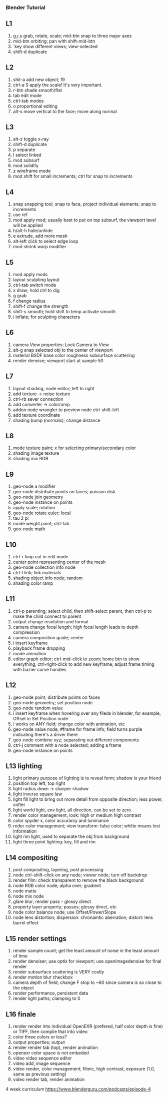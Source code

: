 ### Blender Tutorial

## L1
1. g,r,s    grab, rotate, scale; mid-btn snap to three major axes
2. mid-btn  orbiting; pan with shift-mid-btn
3. `key     show different views; view-selected
4. shift-d  duplicate

## L2
1. shit-a   add new object; f9
2. ctrl-a S apply the scale! It's very important. 
3. r-btn    shade smooth/flat
4. tab      edit mode
5. ctrl-tab modes
6. o        proportional editing
7. alt-s    move vertical to the face; move along normal

## L3
1. alt-z    toggle x-ray
2. shift-d  duplicate
3. p        separate    
4. l        select linked
5. mod      subsurf 
6. mod      solidify 
7. z        wireframe mode
8. mod      shift for small increments;
            ctrl for snap to increments

## L4
1. snap     snapping tool; 
            snap to face, project individual elements;
            snap to increments
2. use ref
3. mod      apply mod; usually best to put on top
            subsurf, the viewport level will be applied
4. h/alt-h  hide/unhide
5. e        extrude, add more mesh
6. alt-left click to select edge loop 
7. mod      shrink warp modifier

## L5
1. mod      apply mods
2. layout   sculpting layout
3. ctrl-tab switch mode
4. x        draw; hold ctrl to dig
5. g        grab
6. f        change radius
7. shift-f  change the strength 
8. shift-s  smooth; hold shift to temp activate smooth
9. i        inflate; for sculpting characters

## L6
1. camera   View properties: Lock Camera to View
2. alt-g    snap selected obj to the center of viewport
3. material BSDF
            base color
            roughness
            subsurface scattering
4. render   denoise; viewport start at sample 50

## L7
1. layout   shading; node editor; left to right
2. add      texture -> noise texture
3. ctrl-rb  sever connection
4. add      converter -> colorramp
5. addon    node wrangler to preview node ctrl-shift-left
6. add      texture coordinate
7. shading  bump (normals); change distance

## L8
1. mode     texture paint; x for selecting primary/secondary color
2. shading  image texture
3. shading  mix RGB

## L9
1. geo-node a modifier 
2. geo-node distribute points on faces; poisson disk
3. geo-node join geometry
4. geo-node instance on points
5. apply    scale; rotation
6. geo-node rotate euler; local
7. tau      2 pi
8. mode     weight paint; ctrl-tab
9. geo-node math

## L10
1. ctrl-r   loop cut in edit mode
2. center   point representing center of the mesh
3. geo-node collection info node
4. ctrl-l   link; link materials
5. shading  object info node; random 
6. shading  color ramp

## L11
1. ctrl-p   parenting; select child, then shift-select parent, then ctrl-p to make the child connect to parent
2. output   change resolution and format
3. camera   change focal length; high focal length leads to depth compression 
4. camera   composition guide; center
5. i        insert keyframe
6. playback frame dropping
7. mode     animation
8. editor   graph editor; ctrl-mid-click to zoom; home btn to show everything; ctrl-right-click to add new keyframe; adjust frame timing with bazier curve handles

## L12
1. geo-node point; distribute points on faces
2. geo-node geometry; set position node
3. geo-node random value
4. i        insert keyframe when hovering over any fileds in blender, for example, Offset in Set Position node 
5. i        works on ANY field; change color with animation, etc
6. geo-node value node; #frame for frame info; field turns purple indicating there's a driver there
7. geo-node combine xyz; separating out different components
8. ctrl-j   comment with a node selected; adding a frame
9. geo-node instance on points

## L13 lighting
1. light    primary purpose of lighting is to reveal form; shadow is your friend
2. position top left, top right
3. light    radius down -> sharper shadow
4. light    inverse square law
5. light    fill light to bring out more detail from opposite direction; less power, softer
6. light    world light, env light, all direction, can be set to zero
7. render   color management; look: high or medium high contrast
8. color    spyder x, color accurarcy and luminance
9. reder    color management; view transform: false color; whilte means lost information
10. light   rim light, used to separate the obj from background
11. light   three point lighting: key, fill and rim

## L14 compositing
1. post     compositing, layering, post processing
2. node     ctrl-shift-click on any node; viewer node; turn off backdrop 
3. render   film: check transparent to remove the black background
4. node     RGB color node; alpha over; gradient
5. node     matte
5. node     mix node
6. glare    blur; render pass - glossy direct
7. property layer property; passes; glossy direct, etc
8. node     color balance node; use Offset/Power/Slope
9. node     lens distortion; dispersion: chronamtic aberration; distort: lens barrel effect

## L15 render settings
1. render   sample count; get the least amount of noise in the least amount of time
2. render   denoiser; use optix for viewport; use openimagedenoise for final render
3. render   subsurface scattering is VERY costly
4. render   motion blur checkbox
5. camera   depth of field; change F stop to ~60 since camera is so close to the object
6. render   performance, persistent data
7. render   light paths; clamping to 0

## L16 finale
1. render   render into individual OpenEXR (prefered, half color depth is fine) or TIFF, then compile that into video
2. color    three colors or less?
3. output   properties; output
4. render   render tab (top), render animation
5. openexr  color space is not embeded
6. video    video sequence editor
7. video    add, image sequence
8. video    render, color management; filmic, high contrast, exposure (1.0, same as previous setting)
9. video    render tab, render animation

4 week curriculum 
https://www.blenderguru.com/podcasts/episode-4

